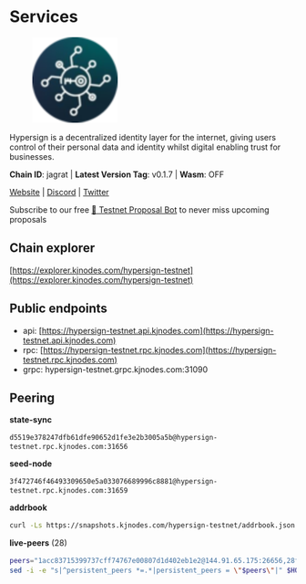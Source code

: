 # Services

<figure><img src="https://raw.githubusercontent.com/kj89/cosmos-images/main/logos/hypersign.png" width="150" alt=""><figcaption></figcaption></figure>

Hypersign is a decentralized identity layer for the internet, giving  users control of their personal data and identity whilst digital  enabling trust for businesses.

**Chain ID**: jagrat | **Latest Version Tag**: v0.1.7 | **Wasm**: OFF

[Website](https://hypersign.id) | [Discord](https://discord.gg/DmuUjMrHVw) | [Twitter](https://twitter.com/hypersignchain)



Subscribe to our free [🤖 Testnet Proposal Bot](https://t.me/kjnodes_testnet_proposal_bot) to never miss upcoming proposals


## Chain explorer
[https://explorer.kjnodes.com/hypersign-testnet](https://explorer.kjnodes.com/hypersign-testnet)

## Public endpoints

* api: [https://hypersign-testnet.api.kjnodes.com](https://hypersign-testnet.api.kjnodes.com)
* rpc: [https://hypersign-testnet.rpc.kjnodes.com](https://hypersign-testnet.rpc.kjnodes.com)
* grpc: hypersign-testnet.grpc.kjnodes.com:31090

## Peering

**state-sync**

```text
d5519e378247dfb61dfe90652d1fe3e2b3005a5b@hypersign-testnet.rpc.kjnodes.com:31656
```

**seed-node**

```text
3f472746f46493309650e5a033076689996c8881@hypersign-testnet.rpc.kjnodes.com:31659
```

**addrbook**
```bash
curl -Ls https://snapshots.kjnodes.com/hypersign-testnet/addrbook.json > $HOME/.hid-node/config/addrbook.json
```

**live-peers** (28)
```bash
peers="1acc83715399737cff74767e00807d1d402eb1e2@144.91.65.175:26656,28fa150b5a843c9bdf2889f31f4ff8ac75c17be9@185.196.20.153:26656,1e3f0aeb6f2a2017b122af2461a75c9695790954@65.108.233.109:10956,aa8c0064e866dc57b341a389006df8925a0718fe@5.161.55.130:31656,ec5127072c252f7246fb66f7e7762423a23ff6bd@154.12.228.93:31656,fd06a873c4172105925ed89e632ff3f369740eed@18.188.21.237:26656,934324c3b4318d8438954d19a82673a3d218951b@142.132.209.236:10956,e8e764fa9ecc5727038099205798520c547d7019@51.178.65.184:25656,4e08d5b0cb43c8d5ffc42987a5166bab2a04a93b@65.109.92.240:21066,eaf27acc810a3d6728dde972ebad26810cce0ae6@65.108.229.233:26656,efcb16ec33d8e6233d1068fff679c6fd64bf5802@65.108.225.158:10956,fbc7ce82f02e24257395dc0310ad2921ea61e199@65.109.92.148:61156,bd2ae9f1c42183104719f7c44be078bb7d282a61@65.109.92.241:11056,1de2abae74a4c5fd7d96d9869ef02187f81498f0@134.209.238.66:26656,62c3f3e5214495593ad204f3c6cd879f3f4ed6a9@5.9.79.121:26656,56615e02aa90e35a20a1fc4c46e78bb00956f07b@192.118.76.199:26681,0188d0143ea4311923a809bb07ee9ebf13c0c63b@94.130.16.254:60656,5c2a752c9b1952dbed075c56c600c3a79b58c395@185.16.39.158:26926,9876d1b1e5b5968c1c729559325dd909f93c1d34@65.108.238.61:56656,0c6758a3f4554bbc67da73993bbb697764c5c534@38.242.142.227:26656,54f5df8d6516ead7099191776d9ee2048e0ec947@95.214.53.46:26656,d7c9b9a3c3a6c5f4ccdfb37a8358755b277271c1@3.110.226.164:26656,de1f980cc59bdb2457202768d4b4d964d783789e@167.235.21.165:36656,d5519e378247dfb61dfe90652d1fe3e2b3005a5b@65.109.68.190:31656,a3f3d6dba11bfe080693938666064b2324fbaccf@88.99.164.158:11056,52eee2c34150d621312087e49f118969472ba55f@149.102.137.192:26656,610843eda2f0388cb8e75917e8c1f63350bd3bd1@154.26.131.130:16656,776785ba52f350e10c0eaba22731e0891edb07fc@85.239.233.155:26656"
sed -i -e "s|^persistent_peers *=.*|persistent_peers = \"$peers\"|" $HOME/.hid-node/config/config.toml
```
